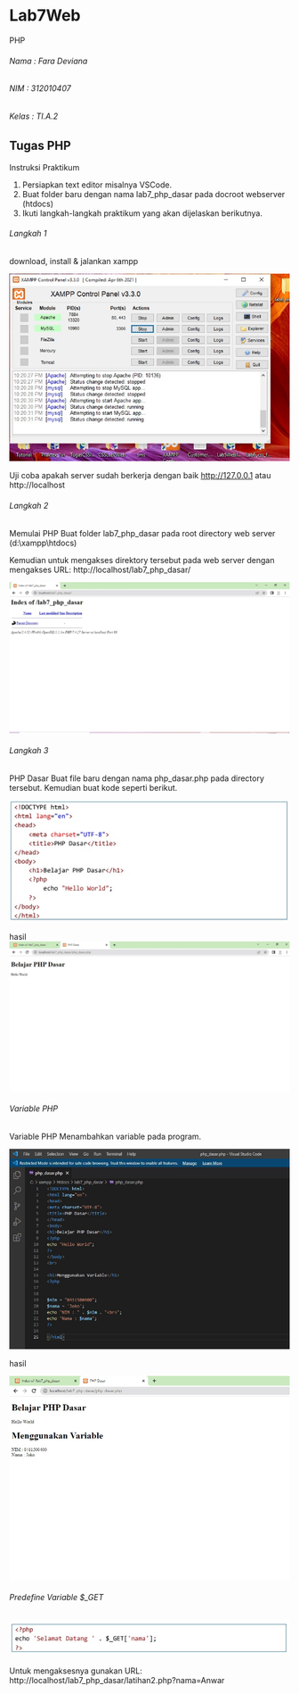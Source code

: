 # Lab7Web
PHP

###### Nama : Fara Deviana
###### NIM : 312010407
###### Kelas : TI.A.2

## Tugas PHP

Instruksi Praktikum

1. Persiapkan text editor misalnya VSCode.
2. Buat folder baru dengan nama lab7_php_dasar pada docroot webserver (htdocs)
3. Ikuti langkah-langkah praktikum yang akan dijelaskan berikutnya.


###### Langkah 1

download, install & jalankan xampp

![](pr7/XAMPP%201.jpg)

Uji coba apakah server sudah berkerja dengan baik
http://127.0.0.1 atau http://localhost



###### Langkah 2

Memulai PHP
Buat folder lab7_php_dasar pada root directory web server (d:\xampp\htdocs)

Kemudian untuk mengakses direktory tersebut pada web server dengan mengakses URL:
http://localhost/lab7_php_dasar/

![](pr7/1%20satu.jpg)



###### Langkah 3

PHP Dasar
Buat file baru dengan nama php_dasar.php pada directory tersebut. Kemudian buat
kode seperti berikut.

![](pr7/2%20duacode.jpg)

hasil
![](pr7/2%20dua.jpg)



###### Variable PHP

Variable PHP
Menambahkan variable pada program.

![](pr7/3%20tigavsc.jpg)

hasil

![](pr7/4%20empat.jpg)


###### Predefine Variable $_GET

![](pr7/1%20Anwar.jpg)



Untuk mengaksesnya gunakan URL:
http://localhost/lab7_php_dasar/latihan2.php?nama=Anwar
